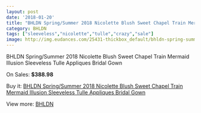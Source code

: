 ```yaml
---
layout: post
date: '2018-01-20'
title: "BHLDN Spring/Summer 2018 Nicolette Blush Sweet Chapel Train Mermaid Illusion Sleeveless Tulle Appliques Bridal Gown"
category: BHLDN
tags: ["sleeveless","nicolette","tulle","crazy","sale"]
image: http://img.eudances.com/25431-thickbox_default/bhldn-spring-summer-2018-nicolette-blush-sweet-chapel-train-mermaid-illusion-sleeveless-tulle-appliques-bridal-gown.jpg
---
```

BHLDN Spring/Summer 2018 Nicolette Blush Sweet Chapel Train Mermaid Illusion Sleeveless Tulle Appliques Bridal Gown

On Sales: **$388.98**
<a href="https://www.eudances.com/en/bhldn/8439-bhldn-spring-summer-2018-nicolette-blush-sweet-chapel-train-mermaid-illusion-sleeveless-tulle-appliques-bridal-gown.html"><amp-img layout="responsive" width="600" height="600" src="//img.eudances.com/25431-thickbox_default/bhldn-spring-summer-2018-nicolette-blush-sweet-chapel-train-mermaid-illusion-sleeveless-tulle-appliques-bridal-gown.jpg" alt="BHLDN Spring/Summer 2018 Nicolette Blush Sweet Chapel Train Mermaid Illusion Sleeveless Tulle Appliques Bridal Gown 0" /></a>
<a href="https://www.eudances.com/en/bhldn/8439-bhldn-spring-summer-2018-nicolette-blush-sweet-chapel-train-mermaid-illusion-sleeveless-tulle-appliques-bridal-gown.html"><amp-img layout="responsive" width="600" height="600" src="//img.eudances.com/25436-thickbox_default/bhldn-spring-summer-2018-nicolette-blush-sweet-chapel-train-mermaid-illusion-sleeveless-tulle-appliques-bridal-gown.jpg" alt="BHLDN Spring/Summer 2018 Nicolette Blush Sweet Chapel Train Mermaid Illusion Sleeveless Tulle Appliques Bridal Gown 1" /></a>
<a href="https://www.eudances.com/en/bhldn/8439-bhldn-spring-summer-2018-nicolette-blush-sweet-chapel-train-mermaid-illusion-sleeveless-tulle-appliques-bridal-gown.html"><amp-img layout="responsive" width="600" height="600" src="//img.eudances.com/25435-thickbox_default/bhldn-spring-summer-2018-nicolette-blush-sweet-chapel-train-mermaid-illusion-sleeveless-tulle-appliques-bridal-gown.jpg" alt="BHLDN Spring/Summer 2018 Nicolette Blush Sweet Chapel Train Mermaid Illusion Sleeveless Tulle Appliques Bridal Gown 2" /></a>
<a href="https://www.eudances.com/en/bhldn/8439-bhldn-spring-summer-2018-nicolette-blush-sweet-chapel-train-mermaid-illusion-sleeveless-tulle-appliques-bridal-gown.html"><amp-img layout="responsive" width="600" height="600" src="//img.eudances.com/25434-thickbox_default/bhldn-spring-summer-2018-nicolette-blush-sweet-chapel-train-mermaid-illusion-sleeveless-tulle-appliques-bridal-gown.jpg" alt="BHLDN Spring/Summer 2018 Nicolette Blush Sweet Chapel Train Mermaid Illusion Sleeveless Tulle Appliques Bridal Gown 3" /></a>
<a href="https://www.eudances.com/en/bhldn/8439-bhldn-spring-summer-2018-nicolette-blush-sweet-chapel-train-mermaid-illusion-sleeveless-tulle-appliques-bridal-gown.html"><amp-img layout="responsive" width="600" height="600" src="//img.eudances.com/25433-thickbox_default/bhldn-spring-summer-2018-nicolette-blush-sweet-chapel-train-mermaid-illusion-sleeveless-tulle-appliques-bridal-gown.jpg" alt="BHLDN Spring/Summer 2018 Nicolette Blush Sweet Chapel Train Mermaid Illusion Sleeveless Tulle Appliques Bridal Gown 4" /></a>
<a href="https://www.eudances.com/en/bhldn/8439-bhldn-spring-summer-2018-nicolette-blush-sweet-chapel-train-mermaid-illusion-sleeveless-tulle-appliques-bridal-gown.html"><amp-img layout="responsive" width="600" height="600" src="//img.eudances.com/25432-thickbox_default/bhldn-spring-summer-2018-nicolette-blush-sweet-chapel-train-mermaid-illusion-sleeveless-tulle-appliques-bridal-gown.jpg" alt="BHLDN Spring/Summer 2018 Nicolette Blush Sweet Chapel Train Mermaid Illusion Sleeveless Tulle Appliques Bridal Gown 5" /></a>

Buy it: [BHLDN Spring/Summer 2018 Nicolette Blush Sweet Chapel Train Mermaid Illusion Sleeveless Tulle Appliques Bridal Gown](https://www.eudances.com/en/bhldn/8439-bhldn-spring-summer-2018-nicolette-blush-sweet-chapel-train-mermaid-illusion-sleeveless-tulle-appliques-bridal-gown.html "BHLDN Spring/Summer 2018 Nicolette Blush Sweet Chapel Train Mermaid Illusion Sleeveless Tulle Appliques Bridal Gown")

View more: [BHLDN](https://www.eudances.com/en/124-bhldn "BHLDN")